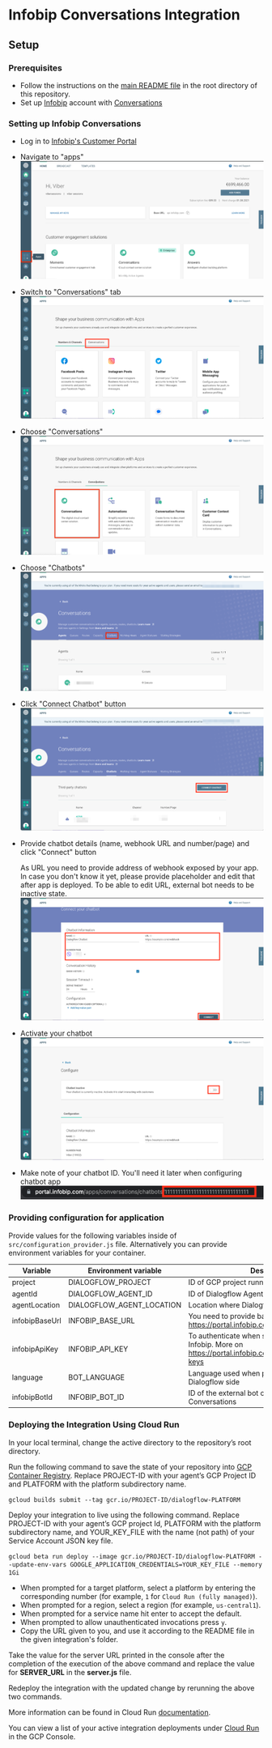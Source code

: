 # Infobip Conversations Integration

## Setup

### Prerequisites

- Follow the instructions on the [main README file](https://github.com/GoogleCloudPlatform/dialogflow-integrations#readme) in the root directory of this repository.
- Set up [Infobip](https://infobip.com) account with [Conversations](https://www.infobip.com/docs/conversations)

<a name="SettingUpInfobipConversations"></a>
### Setting up Infobip Conversations

- Log in to [Infobip's Customer Portal](https://portal.infobip.com)
- Navigate to "apps"
![Navigate to apps](docs/01-navigate-to-apps.png)
- Switch to "Conversations" tab
![Switch to Conversations tab](docs/02-switch-to-Conversations-tab.png)
- Choose "Conversations"
![Choose Conversations](docs/03-choose-Conversations.png)
- Choose "Chatbots"
![Choose Chatbots](docs/04-choose-chatbots-app.png)
- Click "Connect Chatbot" button
![Click Connect Chatbot button](docs/05-click-connect-chatbot-object.png)
- Provide chatbot details (name, webhook URL and number/page) and click "Connect" button

  As URL you need to provide address of webhook exposed by your app. In case you don't know it yet, please provide placeholder and edit that after app is deployed.
  To be able to edit URL, external bot needs to be inactive state.
![Provide chatbot details and click Connect button](docs/06-provide-chatbot-name-URL-of-your-webhook-and-number-click-connect.png)
- Activate your chatbot
![Activate your chatbot](docs/07-activate-chatbot.png)
- Make note of your chatbot ID. You'll need it later when configuring chatbot app 
![Make note of your chatbot ID](docs/08-note-id-of-your-chatbot.png)

<a name="ProvidingConfigurationForApplication"></a>
### Providing configuration for application

Provide values for the following variables inside of `src/configuration_provider.js` file.
Alternatively you can provide environment variables for your container.

| Variable       | Environment variable           | Description |
|---             |---                             |---	|
| project        | DIALOGFLOW_PROJECT             | ID of GCP project running Dialogflow |
| agentId        | DIALOGFLOW_AGENT_ID            | ID of Dialogflow Agent |
| agentLocation  | DIALOGFLOW_AGENT_LOCATION      | Location where Dialogflow agent is deployed |
| infobipBaseUrl | INFOBIP_BASE_URL               | You need to provide base URL as listed on https://portal.infobip.com homepage. |
| infobipApiKey  | INFOBIP_API_KEY                | To authenticate when sending messages to Infobip. More on https://portal.infobip.com/settings/accounts/api-keys |
| language       | BOT_LANGUAGE                   | Language used when processing content on Dialogflow side |
| infobipBotId   | INFOBIP_BOT_ID                 | ID of the external bot configured in Conversations |

### Deploying the Integration Using Cloud Run

In your local terminal, change the active directory to the repository’s root directory.

Run the following command to save the state of your repository into [GCP Container Registry](https://console.cloud.google.com/gcr/). Replace PROJECT-ID with your agent’s GCP Project ID and PLATFORM with the platform subdirectory name.

```shell
gcloud builds submit --tag gcr.io/PROJECT-ID/dialogflow-PLATFORM
```

Deploy your integration to live using the following command. Replace PROJECT-ID with your agent’s GCP project Id, PLATFORM with the platform subdirectory name, and YOUR_KEY_FILE with the name (not path) of your Service Account JSON key file.

```shell
gcloud beta run deploy --image gcr.io/PROJECT-ID/dialogflow-PLATFORM --update-env-vars GOOGLE_APPLICATION_CREDENTIALS=YOUR_KEY_FILE --memory 1Gi
```

- When prompted for a target platform, select a platform by entering the corresponding number (for example, ``1`` for ``Cloud Run (fully managed)``).
 - When prompted for a region, select a region (for example, ``us-central1``).
 - When prompted for a service name hit enter to accept the default.
 - When prompted to allow unauthenticated invocations press ``y``.
 - Copy the URL given to you, and use it according to the README file in the
 given integration's folder.

Take the value for the server URL printed in the console after the completion of the execution of the above command and replace the value for __SERVER_URL__ in the __server.js__ file.

Redeploy the integration with the updated change by rerunning the above two commands. 

More information can be found in Cloud Run
[documentation](https://cloud.google.com/run/docs/deploying).

You can view a list of your active integration deployments under [Cloud Run](https://console.cloud.google.com/run) in the GCP Console.